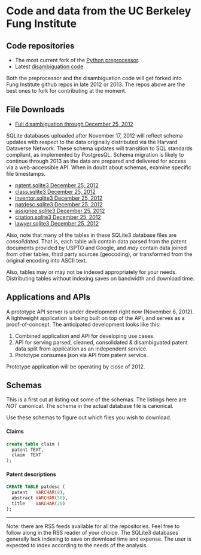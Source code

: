 # Code and data from the UC Berkeley Fung Institute

## Code repositories


* The most current fork of the [Python preprocessor](https://github.com/funginstitute/patentprocessor).
* Latest [disambiguation code](https://github.com/funginstitute/disambiguator).

Both the preprocessor and the disambiguation code will get forked into
Fung Institute github repos in late 2012 or 2013. The repos above are the
best ones to fork for contributing at the moment.


## File Downloads

* [Full disambiguation through December 25, 2012](https://s3.amazonaws.com/funginstitute/full.sqlite3)

SQLite databases uploaded after November 17, 2012 will reflect schema
updates with respect to the data originally distributed via the Harvard
Dataverse Network. These schema updates will transition to SQL standards
compliant, as implemented by PostgresQL. Schema migration is likely to
continue through 2013 as the data are prepared and delivered for access via
a web-accessible API. When in doubt about schemas, examine specific file
timestamps.

* [patent.sqlite3 December 25, 2012](https://s3.amazonaws.com/funginstitute/patent.sqlite3)
* [class.sqlite3 December 25, 2012](https://s3.amazonaws.com/funginstitute/class.sqlite3)
* [inventor.sqlite3 December 25, 2012](https://s3.amazonaws.com/funginstitute/inventor.sqlite3)
* [patdesc.sqlite3 December 25, 2012](https://s3.amazonaws.com/funginstitute/patdesc.sqlite3)
* [assignee.sqlite3 December 25, 2012](https://s3.amazonaws.com/funginstitute/assignee.sqlite3)
* [citation.sqlite3 December 25, 2012](https://s3.amazonaws.com/funginstitute/citation.sqlite3)
* [lawyer.sqlite3 December 25, 2012](https://s3.amazonaws.com/funginstitute/lawyer.sqlite3)

Also, note that many of the tables in these SQLite3 database files are
*consolidated*. That is, each table *will* contain data parsed from the
patent documents provided by USPTO and Google, and *may* contain data
joined from other tables, third party sources (geocoding), or
transformed from the original encoding into ASCII text.

Also, tables may or may not be indexed appropriately for your needs. Distributing tables
without indexing saves on bandwidth and download time.

## Applications and APIs

A prototype API server is under development right now (November 6, 2012).
A lightweight application is being built on top of the API, and serves
as a proof-of-concept. The anticipated development looks like this:

1. Combined application and API for developing use cases.
2. API for serving parsed, cleaned, consolidated  & disambiguated patent 
data split from application as an independent service.
3. Prototype consumes json via API from patent service.

Prototype application will be operating by close of 2012.

## Schemas

This is a first cut at listing out some of the schemas. The listings here are *NOT* canonical.
The schema in the actual database file is canonical.

Use these schemas to figure out which files you wish to download.

#### Claims

```sql
create table claim (
  patent TEXT,
  claim  TEXT
);
```

#### Patent descriptions

```sql
CREATE TABLE patdesc (
  patent   VARCHAR(8),
  abstract VARCHAR(50),
  title    VARCHAR(20)
);
```

---

Note: there are RSS feeds available for all the repositories.
Feel free to follow along in the RSS reader of your choice.
The SQLite3 databases generally lack indexing to save on download
time and expense. The user is expected to index according to
the needs of the analysis.


